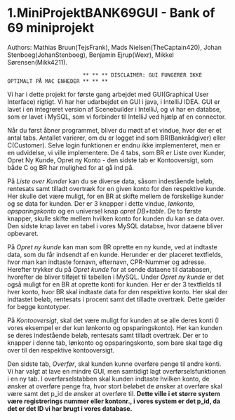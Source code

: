 # 1.MiniProjektBANK69GUI - Bank of 69 miniprojekt
Authors: Mathias Bruun(TejsFrank), Mads Nielsen(TheCaptain420), Johan Stenboeg(JohanStenboeg), Benjamin Ejrup(Wexr), Mikkel Sørensen(Mikk4211).

                            ** ** ** DISCLAIMER: GUI FUNGERER IKKE OPTIMALT PÅ MAC ENHEDER ** ** **

Vi har i dette projekt for første gang arbejdet med GUI(Graphical User Interface) rigtigt. Vi har her udarbejdet en GUI i java, i IntelliJ IDEA. GUI er lavet i en integreret version af Scenebuilder i IntelliJ, og vi har en databse, som er lavet i MySQL, som vi forbinder til IntelliJ ved hjælp af en connector. 

Når du først åbner programmet, bliver du mødt af et vindue, hvor der er et antal tabs. Antallet varierer, om du er logget ind som BR(Bankrådgiver) eller C(Customer). Selve login funktionen er endnu ikke implementeret, men er en udvidelse, vi ville implementere. 
De 4 tabs, som BR er Liste over Kunder, Opret Ny Kunde, Opret ny Konto - den sidste tab er Kontooversigt, som både C og BR har mulighed for at gå ind på. 

På *Liste over Kunder* kan du se diverse data, såsom indestående beløb, rentesats samt tilladt overtræk for en given konto for den respektive kunde. Her skulle det være muligt, for en BR at skifte mellem de forskellige kunder og se data for kunden. Der er 3 knapper i dette vindue, *lønkonto, opsparingskonto* og en universel knap *opret DB+table*. De to første knapper, skulle skifte mellem hvilken konto for kunden du kan se data over. Den sidste knap laver en tabel i vores MySQL databse, hvor dataene bliver opbevaret. 

På *Opret ny kunde* kan man som BR oprette en ny kunde, ved at indtaste data, som du får indsendt af en kunde. Herunder er der placeret textfields, hvor man kan indtaste fornavn, efternavn, CPR-Nummer og adresse. Herefter trykker du på *Opret kunde* for at sende dataene til databasen, hvorefter de bliver tilføjet til tabellen i MySQL. 
Under *Opret ny kunde* er det også muligt for en BR at oprette konti for kunden. Her er der 3 textfields til hver konto, hvor BR skal indtaste data for den respektive konto. Her skal der indtastet beløb, rentesats i procent samt det tilladte overtræk. Dette gælder for begge kontotyper. 

På *Kontooversigt*, skal det være muligt for kunden at se alle deres konti (I vores eksempel er der kun lønkonto og opsparingskonto). Her kan kunden se deres indestående beløb, rentesats samt tilladt overtræk. 
Der er to knapper i denne tab, lønkonto og opsparingskonto, som bare skal tage dig over til den respektive kontooversigt. 

Den sidste tab, *Overfør*, skal kunden kunne overføre penge til andre konti. Vi har valgt at lave en mindre GUI, men samtidigt lagt overførselsfunktionen i en ny tab. I overførselstabben skal kunden indtaste hvilken konto, de ønsker at overføre penge fra, hvor stort beløbet de ønsker at overføre skal være samt det p_id de ønsker at overføre til. **Dette ville i et større system være registrerings nummer eller kontonr., i vores system er det p_id, da det er det ID vi har brugt i vores database.**


